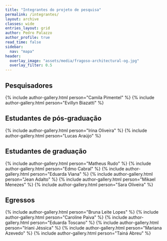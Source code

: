 ```yaml
---
title: "Integrantes do projeto de pesquisa"
permalink: /integrantes/
layout: archive
classes: wide
entries_layout: grid
author: Pedro Palazzo
author_profile: true
read_time: false
sidebar:
  nav: "mapa"
header:
  overlay_image: "assets/media/fragoso-architectural-og.jpg"
  overlay_filter: 0.5
---
```


## Pesquisadores ##

<div class="feature__wrapper">
{% include author-gallery.html person="Camila Pimentel" %}
{% include author-gallery.html person="Evillyn Biazatti" %}
</div>

## Estudantes de pós-graduação ##

<div class="feature__wrapper">
{% include author-gallery.html person="Irina Oliveira" %}
{% include author-gallery.html person="Lucas Araújo" %}
</div>

## Estudantes de graduação ##

<div class="feature__wrapper">
{% include author-gallery.html person="Matheus Rudo" %}
{% include author-gallery.html person="Edmo Cabral" %}
{% include author-gallery.html person="Eduarda Viana" %}
{% include author-gallery.html person="Jean Adalto" %}
{% include author-gallery.html person="Mikael Menezes" %}
{% include author-gallery.html person="Sara Oliveira" %}
</div>

## Egressos ##

<div class="feature__wrapper">
{% include author-gallery.html person="Bruna Leite Lopes" %}
{% include author-gallery.html person="Caroline Paiva" %}
{% include author-gallery.html person="Eduarda Toscano" %}
{% include author-gallery.html person="Iriani Jéssica" %}
{% include author-gallery.html person="Mariana Azevedo" %}
{% include author-gallery.html person="Tainá Abreu" %}
</div>

